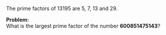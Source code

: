 The prime factors of 13195 are 5, 7, 13 and 29.

**Problem:**  
What is the largest prime factor of the number **600851475143**?
